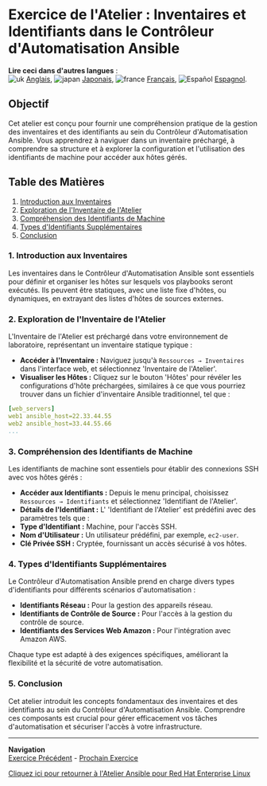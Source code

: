 # Exercice de l'Atelier : Inventaires et Identifiants dans le Contrôleur d'Automatisation Ansible

**Lire ceci dans d'autres langues** :
<br>![uk](../../../images/uk.png) [Anglais](README.md), ![japan](../../../images/japan.png) [Japonais](README.ja.md), ![france](../../../images/fr.png) [Français](README.fr.md), ![Español](../../../images/col.png) [Espagnol](README.es.md).

## Objectif
Cet atelier est conçu pour fournir une compréhension pratique de la gestion des inventaires et des identifiants au sein du Contrôleur d'Automatisation Ansible. Vous apprendrez à naviguer dans un inventaire préchargé, à comprendre sa structure et à explorer la configuration et l'utilisation des identifiants de machine pour accéder aux hôtes gérés.

## Table des Matières
1. [Introduction aux Inventaires](#1-introduction-aux-inventaires)
2. [Exploration de l'Inventaire de l'Atelier](#2-exploration-de-linventaire-de-latelier)
3. [Compréhension des Identifiants de Machine](#3-compréhension-des-identifiants-de-machine)
4. [Types d'Identifiants Supplémentaires](#4-types-didentifiants-supplémentaires)
5. [Conclusion](#5-conclusion)

### 1. Introduction aux Inventaires
Les inventaires dans le Contrôleur d'Automatisation Ansible sont essentiels pour définir et organiser les hôtes sur lesquels vos playbooks seront exécutés. Ils peuvent être statiques, avec une liste fixe d'hôtes, ou dynamiques, en extrayant des listes d'hôtes de sources externes.

### 2. Exploration de l'Inventaire de l'Atelier
L'Inventaire de l'Atelier est préchargé dans votre environnement de laboratoire, représentant un inventaire statique typique :

- **Accéder à l'Inventaire :** Naviguez jusqu'à `Ressources → Inventaires` dans l'interface web, et sélectionnez 'Inventaire de l'Atelier'.
- **Visualiser les Hôtes :** Cliquez sur le bouton 'Hôtes' pour révéler les configurations d'hôte préchargées, similaires à ce que vous pourriez trouver dans un fichier d'inventaire Ansible traditionnel, tel que :



```yaml
[web_servers]
web1 ansible_host=22.33.44.55
web2 ansible_host=33.44.55.66
...
```


### 3. Compréhension des Identifiants de Machine
Les identifiants de machine sont essentiels pour établir des connexions SSH avec vos hôtes gérés :

- **Accéder aux Identifiants :** Depuis le menu principal, choisissez `Ressources → Identifiants` et sélectionnez 'Identifiant de l'Atelier'.
- **Détails de l'Identifiant :** L' 'Identifiant de l'Atelier' est prédéfini avec des paramètres tels que :
- **Type d'Identifiant :** Machine, pour l'accès SSH.
- **Nom d'Utilisateur :** Un utilisateur prédéfini, par exemple, `ec2-user`.
- **Clé Privée SSH :** Cryptée, fournissant un accès sécurisé à vos hôtes.

### 4. Types d'Identifiants Supplémentaires
Le Contrôleur d'Automatisation Ansible prend en charge divers types d'identifiants pour différents scénarios d'automatisation :

- **Identifiants Réseau :** Pour la gestion des appareils réseau.
- **Identifiants de Contrôle de Source :** Pour l'accès à la gestion du contrôle de source.
- **Identifiants des Services Web Amazon :** Pour l'intégration avec Amazon AWS.

Chaque type est adapté à des exigences spécifiques, améliorant la flexibilité et la sécurité de votre automatisation.

### 5. Conclusion
Cet atelier introduit les concepts fondamentaux des inventaires et des identifiants au sein du Contrôleur d'Automatisation Ansible. Comprendre ces composants est crucial pour gérer efficacement vos tâches d'automatisation et sécuriser l'accès à votre infrastructure.

---
**Navigation**
<br>
[Exercice Précédent](../2.1-intro/README.fr.md) - [Prochain Exercice](../2.3-projects/README.fr.md)

[Cliquez ici pour retourner à l'Atelier Ansible pour Red Hat Enterprise Linux](../README.md#section-2---ansible-tower-exercises)

